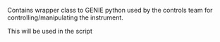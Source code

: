 Contains wrapper class to GENIE python used by the controls team for controlling/manipulating the instrument.

This will be used in the script